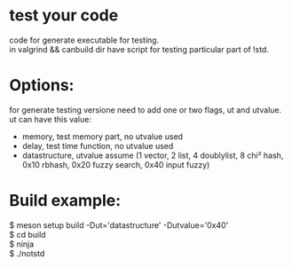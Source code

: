 test your code
====================
code for generate executable for testing.<br>
in valgrind && canbuild dir have script for testing particular part of !std.<br>

Options:
========
for generate testing versione need to add one or two flags, ut and utvalue.<br>
ut can have this value:<br>
* memory, test memory part, no utvalue used
* delay, test time function, no utvalue used
* datastructure, utvalue assume (1 vector, 2 list, 4 doublylist, 8 chi² hash, 0x10 rbhash, 0x20 fuzzy search, 0x40 input fuzzy)

Build example:
==============
$ meson setup build -Dut='datastructure' -Dutvalue='0x40' <br>
$ cd build<br>
$ ninja<br>
$ ./notstd<br>


